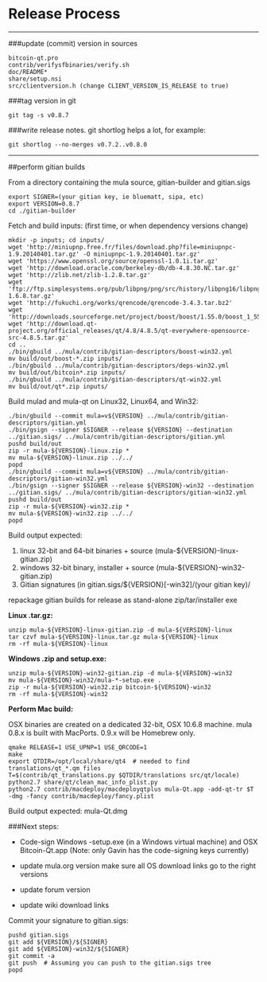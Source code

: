 Release Process
====================

* * *

###update (commit) version in sources


	bitcoin-qt.pro
	contrib/verifysfbinaries/verify.sh
	doc/README*
	share/setup.nsi
	src/clientversion.h (change CLIENT_VERSION_IS_RELEASE to true)

###tag version in git

	git tag -s v0.8.7

###write release notes. git shortlog helps a lot, for example:

	git shortlog --no-merges v0.7.2..v0.8.0

* * *

##perform gitian builds

 From a directory containing the mula source, gitian-builder and gitian.sigs
  
	export SIGNER=(your gitian key, ie bluematt, sipa, etc)
	export VERSION=0.8.7
	cd ./gitian-builder

 Fetch and build inputs: (first time, or when dependency versions change)

	mkdir -p inputs; cd inputs/
	wget 'http://miniupnp.free.fr/files/download.php?file=miniupnpc-1.9.20140401.tar.gz' -O miniupnpc-1.9.20140401.tar.gz'
	wget 'https://www.openssl.org/source/openssl-1.0.1i.tar.gz'
	wget 'http://download.oracle.com/berkeley-db/db-4.8.30.NC.tar.gz'
	wget 'http://zlib.net/zlib-1.2.8.tar.gz'
	wget 'ftp://ftp.simplesystems.org/pub/libpng/png/src/history/libpng16/libpng-1.6.8.tar.gz'
	wget 'http://fukuchi.org/works/qrencode/qrencode-3.4.3.tar.bz2'
	wget 'http://downloads.sourceforge.net/project/boost/boost/1.55.0/boost_1_55_0.tar.bz2'
	wget 'http://download.qt-project.org/official_releases/qt/4.8/4.8.5/qt-everywhere-opensource-src-4.8.5.tar.gz'
	cd ..
	./bin/gbuild ../mula/contrib/gitian-descriptors/boost-win32.yml
	mv build/out/boost-*.zip inputs/
	./bin/gbuild ../mula/contrib/gitian-descriptors/deps-win32.yml
	mv build/out/bitcoin*.zip inputs/
	./bin/gbuild ../mula/contrib/gitian-descriptors/qt-win32.yml
	mv build/out/qt*.zip inputs/

 Build mulad and mula-qt on Linux32, Linux64, and Win32:
  
	./bin/gbuild --commit mula=v${VERSION} ../mula/contrib/gitian-descriptors/gitian.yml
	./bin/gsign --signer $SIGNER --release ${VERSION} --destination ../gitian.sigs/ ../mula/contrib/gitian-descriptors/gitian.yml
	pushd build/out
	zip -r mula-${VERSION}-linux.zip *
	mv mula-${VERSION}-linux.zip ../../
	popd
	./bin/gbuild --commit mula=v${VERSION} ../mula/contrib/gitian-descriptors/gitian-win32.yml
	./bin/gsign --signer $SIGNER --release ${VERSION}-win32 --destination ../gitian.sigs/ ../mula/contrib/gitian-descriptors/gitian-win32.yml
	pushd build/out
	zip -r mula-${VERSION}-win32.zip *
	mv mula-${VERSION}-win32.zip ../../
	popd

  Build output expected:

  1. linux 32-bit and 64-bit binaries + source (mula-${VERSION}-linux-gitian.zip)
  2. windows 32-bit binary, installer + source (mula-${VERSION}-win32-gitian.zip)
  3. Gitian signatures (in gitian.sigs/${VERSION}[-win32]/(your gitian key)/

repackage gitian builds for release as stand-alone zip/tar/installer exe

**Linux .tar.gz:**

	unzip mula-${VERSION}-linux-gitian.zip -d mula-${VERSION}-linux
	tar czvf mula-${VERSION}-linux.tar.gz mula-${VERSION}-linux
	rm -rf mula-${VERSION}-linux

**Windows .zip and setup.exe:**

	unzip mula-${VERSION}-win32-gitian.zip -d mula-${VERSION}-win32
	mv mula-${VERSION}-win32/mula-*-setup.exe .
	zip -r mula-${VERSION}-win32.zip bitcoin-${VERSION}-win32
	rm -rf mula-${VERSION}-win32

**Perform Mac build:**

  OSX binaries are created on a dedicated 32-bit, OSX 10.6.8 machine.
  mula 0.8.x is built with MacPorts.  0.9.x will be Homebrew only.

	qmake RELEASE=1 USE_UPNP=1 USE_QRCODE=1
	make
	export QTDIR=/opt/local/share/qt4  # needed to find translations/qt_*.qm files
	T=$(contrib/qt_translations.py $QTDIR/translations src/qt/locale)
	python2.7 share/qt/clean_mac_info_plist.py
	python2.7 contrib/macdeploy/macdeployqtplus mula-Qt.app -add-qt-tr $T -dmg -fancy contrib/macdeploy/fancy.plist

 Build output expected: mula-Qt.dmg

###Next steps:

* Code-sign Windows -setup.exe (in a Windows virtual machine) and
  OSX Bitcoin-Qt.app (Note: only Gavin has the code-signing keys currently)

* update mula.org version
  make sure all OS download links go to the right versions

* update forum version

* update wiki download links

Commit your signature to gitian.sigs:

	pushd gitian.sigs
	git add ${VERSION}/${SIGNER}
	git add ${VERSION}-win32/${SIGNER}
	git commit -a
	git push  # Assuming you can push to the gitian.sigs tree
	popd

